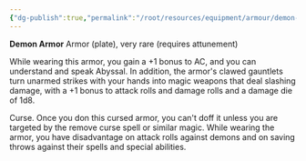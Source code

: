 ```yaml
---
{"dg-publish":true,"permalink":"/root/resources/equipment/armour/demon-armor/","title":"Demon Armor"}
---
```


**Demon Armor**
Armor (plate), very rare (requires attunement)

While wearing this armor, you gain a +1 bonus to AC, and you can understand and speak Abyssal. In addition, the armor's clawed gauntlets turn unarmed strikes with your hands into magic weapons that deal slashing damage, with a +1 bonus to attack rolls and damage rolls and a damage die of 1d8.

Curse. Once you don this cursed armor, you can't doff it unless you are targeted by the remove curse spell or similar magic. While wearing the armor, you have disadvantage on attack rolls against demons and on saving throws against their spells and special abilities.